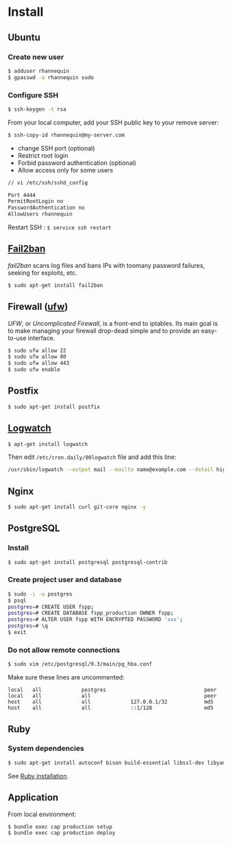 # Install

## Ubuntu

### Create new user

```sh
$ adduser rhannequin
$ gpasswd -a rhannequin sudo
```

### Configure SSH

```sh
$ ssh-keygen -t rsa
```

From your local computer, add your SSH public key to your remove server:

```sh
$ ssh-copy-id rhannequin@my-server.com
```

* change SSH port (optional)
* Restrict root login
* Forbid password authentication (optional)
* Allow access only for some users

```sh
// vi /etc/ssh/sshd_config

Port 4444
PermitRootLogin no
PasswordAuthentication no
AllowUsers rhannequin
```

Restart SSH : `$ service ssh restart`


## [Fail2ban](http://doc.ubuntu-fr.org/fail2ban)

*fail2ban* scans log files and bans IPs with toomany password failures, seeking for exploits, etc.

```sh
$ sudo apt-get install fail2ban
```


## Firewall ([ufw](http://doc.ubuntu-fr.org/ufw))

*UFW*, or *Uncomplicated Firewall*, is a front-end to iptables. Its main goal is to make managing your firewall drop-dead simple and to provide an easy-to-use interface.

```sh
$ sudo ufw allow 22
$ sudo ufw allow 80
$ sudo ufw allow 443
$ sudo ufw enable
```


## Postfix

```sh
$ sudo apt-get install postfix
```


## [Logwatch](http://doc.ubuntu-fr.org/logwatch)

```sh
$ apt-get install logwatch
```

Then edit `/etc/cron.daily/00logwatch` file and add this line:

```sh
/usr/sbin/logwatch --output mail --mailto name@example.com --detail high
```


## Nginx

```sh
$ sudo apt-get install curl git-core nginx -y
```


## PostgreSQL

### Install

```sh
$ sudo apt-get install postgresql postgresql-contrib
```

### Create project user and database

```sh
$ sudo -i -u postgres
$ psql
postgres=# CREATE USER fspp;
postgres=# CREATE DATABASE fspp_production OWNER fspp;
postgres=# ALTER USER fspp WITH ENCRYPTED PASSWORD 'xxx';
postgres=# \q
$ exit
```

### Do not allow remote connections

```sh
$ sudo vim /etc/postgresql/9.3/main/pg_hba.conf
```

Make sure these lines are uncommented:

```
local   all             postgres                                peer
local   all             all                                     peer
host    all             all             127.0.0.1/32            md5
host    all             all             ::1/128                 md5
```


## Ruby

### System dependencies

```sh
$ sudo apt-get install autoconf bison build-essential libssl-dev libyaml-dev libreadline6-dev zlib1g-dev libncurses5-dev libffi-dev libgdbm3 libgdbm-dev g++ libsqlite3-dev libpq-dev
```

See [Ruby installation](https://github.com/rhannequin/upgrade-ubuntu#ruby).


## Application

From local environment:

```sh
$ bundle exec cap production setup
$ bundle exec cap production deploy
```
